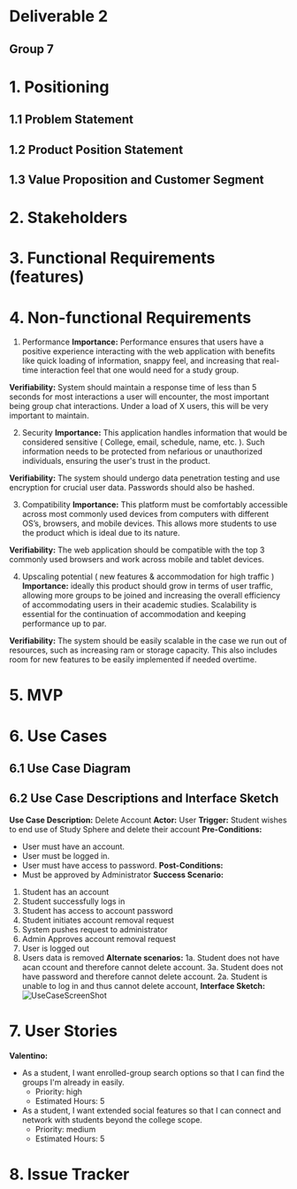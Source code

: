 # Deliverable 2

## Group 7

# 1. Positioning

## 1.1 Problem Statement


## 1.2 Product Position Statement


## 1.3 Value Proposition and Customer Segment


# 2. Stakeholders


# 3. Functional Requirements (features)


# 4. Non-functional Requirements
1. Performance
**Importance:** Performance ensures that users have a positive experience interacting with the web application with benefits like quick loading of information, snappy feel, and increasing that real-time interaction feel that one would need for a study group.

**Verifiability:** System should maintain a response time of less than 5 seconds for most interactions a user will encounter, the most important being group chat interactions. Under a load of X users, this will be very important to maintain.

2. Security
**Importance:** This application handles information that would be considered sensitive ( College, email, schedule, name, etc. ). Such information needs to be protected from nefarious or unauthorized individuals, ensuring the user's trust in the product.

**Verifiability:** The system should undergo data penetration testing and use encryption for crucial user data. Passwords should also be hashed.

3. Compatibility
**Importance:** This platform must be comfortably accessible across most commonly used devices from computers with different OS’s, browsers, and mobile devices. This allows more students to use the product which is ideal due to its nature.

**Verifiability:** The web application should be compatible with the top 3 commonly used browsers and work across mobile and tablet devices.

4. Upscaling potential ( new features & accommodation for high traffic )
**Importance:** ideally this product should grow in terms of user traffic, allowing more groups to be joined and increasing the overall efficiency of accommodating users in their academic studies. Scalability is essential for the continuation of accommodation and keeping performance up to par.

**Verifiability:** The system should be easily scalable in the case we run out of resources, such as increasing ram or storage capacity. This also includes room for new features to be easily implemented if needed overtime.
# 5. MVP


# 6. Use Cases

## 6.1 Use Case Diagram


## 6.2 Use Case Descriptions and Interface Sketch
**Use Case Description:** Delete Account
**Actor:** User
**Trigger:** Student wishes to end use of Study Sphere and delete their account
**Pre-Conditions:**
- User must have an account.
- User must be logged in.
- User must have access to password.
**Post-Conditions:**
- Must be approved by Administrator
**Success Scenario:**
1. Student has an account
2. Student successfully logs in
3. Student has access to account password
4. Student initiates account removal request
5. System pushes request to administrator
6. Admin Approves account removal request
7. User is logged out
8. Users data is removed
**Alternate scenarios:** 
1a. Student does not have acan ccount and therefore cannot delete account.
3a. Student does not have password and therefore cannot delete account.
2a. Student is unable to log in and thus cannot delete account,
**Interface Sketch:**
![UseCaseScreenShot](https://github.com/jadynlaila/Study_Group_Platform/tree/D2_Branch/Deliverables/res/D2_delete.png)


# 7. User Stories

**Valentino:** 
- As a student, I want enrolled-group search options so that I can find the groups I'm already in easily.
    - Priority: high
    - Estimated Hours: 5
- As a student, I want extended social features so that I can connect and network with students beyond the college scope.
    - Priority: medium
    - Estimated Hours: 5

# 8. Issue Tracker

